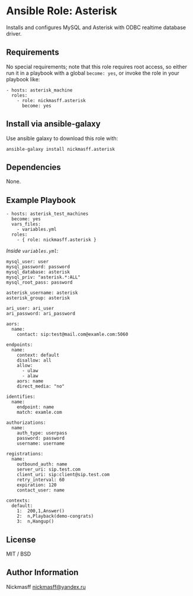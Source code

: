 # Ansible Role: Asterisk

Installs and configures MySQL and Asterisk with ODBC realtime database driver.

Requirements
------------

No special requirements; note that this role requires root access, so either run it in a playbook with a global `become: yes`, or invoke the role in your playbook like:


    - hosts: asterisk_machine
      roles:
        - role: nickmasff.asterisk
          become: yes

Install via ansible-galaxy
--------------------------

Use ansible galaxy to download this role with:

    ansible-galaxy install nickmasff.asterisk


## Dependencies

None.

## Example Playbook

    - hosts: asterisk_test_machines
      become: yes
      vars_files:
        - variables.yml
      roles:
        - { role: nickmasff.asterisk }
        

*Inside `variables.yml`*:
        
    mysql_user: user
    mysql_password: password
    mysql_database: asterisk
    mysql_priv: "asterisk.*:ALL"
    mysql_root_pass: password
    
    asterisk_username: asterisk
    asterisk_group: asterisk
    
    ari_user: ari_user
    ari_password: ari_password
      
    aors:
      name:
        contact: sip:test@mail.com@examle.com:5060
    
    endpoints:
      name:
        context: default
        disallow: all
        allow:
          - ulaw
          - alaw
        aors: name
        direct_media: "no"
    
    identifies:
      name:
        endpoint: name
        match: examle.com
    
    authorizations:
      name:
        auth_type: userpass
        password: password
        username: username
    
    registrations:
      name:
        outbound_auth: name
        server_uri: sip.test.com
        client_uri: sip:client@sip.test.com
        retry_interval: 60
        expiration: 120
        contact_user: name
    
    contexts:
      default:
        1:  200,1,Answer()
        2:  n,Playback(demo-congrats)
        3:  n,Hangup()
    
    
    

## License

MIT / BSD

## Author Information

Nickmasff
nickmasff@yandex.ru

